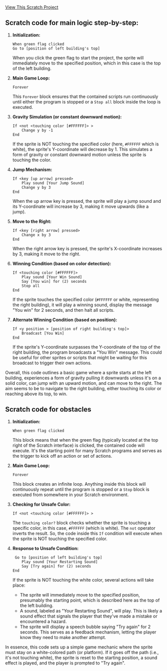 [View This Scratch Project](https://scratch.mit.edu/projects/882179603/)

## Scratch code for main logic step-by-step:

1. **Initialization:**
   ```scratch
   When green flag clicked
   Go to [position of left building's top]
   ```
   When you click the green flag to start the project, the sprite will immediately move to the specified position, which in this case is the top of the left building.

2. **Main Game Loop:**
   ```scratch
   Forever
   ```
   This `Forever` block ensures that the contained scripts run continuously until either the program is stopped or a `Stop all` block inside the loop is executed.

3. **Gravity Simulation (or constant downward motion):**
   ```scratch
   If <not <touching color [#FFFFFF]> > 
       Change y by -1
   End
   ```
   If the sprite is NOT touching the specified color (here, `#FFFFFF` which is white), the sprite's Y-coordinate will decrease by 1. This simulates a form of gravity or constant downward motion unless the sprite is touching the color.

4. **Jump Mechanism:**
   ```scratch
   If <key [up arrow] pressed>
	   Play sound [Your Jump Sound]
	   Change y by 3
   End
   ```
   When the up arrow key is pressed, the sprite will play a jump sound and its Y-coordinate will increase by 3, making it move upwards (like a jump).

5. **Move to the Right:**
   ```scratch
   If <key [right arrow] pressed>
       Change x by 3
   End
   ```
   When the right arrow key is pressed, the sprite's X-coordinate increases by 3, making it move to the right.

6. **Winning Condition (based on color detection):**
   ```scratch
   If <touching color [#FFFFFF]> 
       Play sound [Your Win Sound]
       Say [You win] for (2) seconds
       Stop all
   End
   ```
   If the sprite touches the specified color (`#FFFFFF` or white, representing the right building), it will play a winning sound, display the message "You win" for 2 seconds, and then halt all scripts.

7. **Alternate Winning Condition (based on position):**
   ```scratch
   If <y position > [position of right building's top]>
       Broadcast [You Win]
   End
   ```
   If the sprite's Y-coordinate surpasses the Y-coordinate of the top of the right building, the program broadcasts a "You Win" message. This could be useful for other sprites or scripts that might be waiting for this broadcast to trigger their own actions.

Overall, this code outlines a basic game where a sprite starts at the left building, experiences a form of gravity pulling it downwards unless it's on a solid color, can jump with an upward motion, and can move to the right. The aim seems to be to navigate to the right building, either touching its color or reaching above its top, to win.


## Scratch code for obstacles

1. **Initialization:**
   ```scratch
   When green flag clicked
   ```
   This block means that when the green flag (typically located at the top right of the Scratch interface) is clicked, the contained code will execute. It's the starting point for many Scratch programs and serves as the trigger to kick off an action or set of actions.

2. **Main Game Loop:**
   ```scratch
   Forever
   ```
   This block creates an infinite loop. Anything inside this block will continuously repeat until the program is stopped or a `Stop` block is executed from somewhere in your Scratch environment.

3. **Checking for Unsafe Color:**
   ```scratch
   If <not <touching color [#FFFFFF]> >
   ```
   The `touching color?` block checks whether the sprite is touching a specific color, in this case, `#FFFFFF` (which is white). The `not` operator inverts the result. So, the code inside this `If` condition will execute when the sprite is NOT touching the specified color.

4. **Response to Unsafe Condition:**
   ```scratch
   	Go to [position of left building's top]
       Play sound [Your Restarting Sound]
       Say [Try again] for (2) seconds
   End
   ```
   If the sprite is NOT touching the white color, several actions will take place:
   - The sprite will immediately move to the specified position, presumably the starting point, which is described here as the top of the left building.
   - A sound, labeled as "Your Restarting Sound", will play. This is likely a sound effect that signals the player that they've made a mistake or encountered a hazard.
   - The sprite will display a speech bubble saying "Try again" for 2 seconds. This serves as a feedback mechanism, letting the player know they need to make another attempt.

In essence, this code sets up a simple game mechanic where the sprite must stay on a white-colored path (or platform). If it goes off the path (i.e., it's not touching white), the sprite is reset to the starting position, a sound effect is played, and the player is prompted to "Try again".
